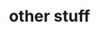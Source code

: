 ---
layout: page
title: other stuff
nav: true
nav_order: 6
dropdown: true
children: 
    - title: projects
      permalink: /projects/    
    - title: divider
    - title: repositories
      permalink: /repositories/
    - title: divider
    - title: teaching
      permalink: /teaching/
    - title: divider
    - title: teaching_exp
      permalink: /teaching_exp/
---